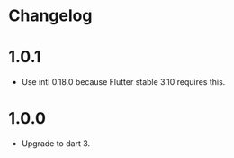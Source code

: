 # Changelog

# 1.0.1

* Use intl 0.18.0 because Flutter stable 3.10 requires this.

# 1.0.0

* Upgrade to dart 3.